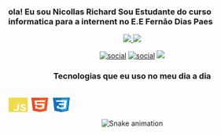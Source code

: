 ### ola! Eu sou Nicollas Richard Sou Estudante do curso informatica para a internent no E.E Fernão Dias Paes

<div align="center">
  <a href="https://github.com/N1coll4s">
    <img height="150em" src="https://github-readme-stats.vercel.app/api?username=N1coll4s&count_private=true&include_all_commits=true&show_icons=true&theme=dracula&hide_border=false&show_owner=true"/>
    <img height="150em" src="https://github-readme-stats.vercel.app/api/top-langs/?username=N1coll4s&theme=dracula&hide_border=false&&layout=compact"/>
    
[![social](https://img.shields.io/badge/Instagram-E4405F?style=for-the-badge&logo=instagram&logoColor=white)](https://instagram.com/_nicollasrd)
[![social](https://img.shields.io/badge/Facebook-3B5998?style=for-the-badge&logo=facebook&logoColor=white)](https://facebook.com/NicollasBaumhart)
<a href = "mailto:nicollasrichardlacerda@gmail.com"><img src="https://img.shields.io/badge/-Gmail-%23333?style=for-the-badge&logo=gmail&logoColor=white" target="_blank"></a>
### Tecnologias que eu uso no meu dia a dia 

</div>
<div style="display: inline_block"><br>
  <img align="center" alt="N1coll4s-Js" height="30" width="40" src="https://raw.githubusercontent.com/devicons/devicon/master/icons/javascript/javascript-plain.svg">
  <img align="center" alt="N1coll4s-HTML" height="30" width="40" src="https://raw.githubusercontent.com/devicons/devicon/master/icons/html5/html5-original.svg">
  <img align="center" alt="N1coll4s-CSS" height="30" width="40" src="https://raw.githubusercontent.com/devicons/devicon/master/icons/css3/css3-original.svg">
</div>

<div align="center">
  
  ![Snake animation](https://github.com/dsouloficial/dsouloficial/blob/output/github-contribution-grid-snake.svg)
  
</div>

